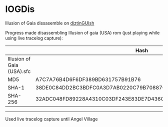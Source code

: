 # IOGDis
Illusion of Gaia dissasemble on [diztinGUIsh](https://github.com/Dotsarecool/DiztinGUIsh)

Progress made disassembling Illusion of gaia (USA) rom (just playing while using live tracelog capture):

| | Hash |
| ------------- | ------------- |
|Illusion of Gaia (USA).sfc||
|MD5|A7C7A76B4D6F6DF389BD631757B91B76|
|SHA-1|38DE0C84DD2BC3BDFC0A3D7AB0220C79B70887C3|
|SHA-256|32ADC048FD89228A4310C03DF243E83DE7D436CDB2460B4CC83ADE20D359B2BD|

---

Used live tracelog capture until Angel Village
